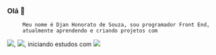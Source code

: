 ### Olá 👋

         Meu nome é Djan Honorato de Souza, sou programador Front End,
         atualmente aprendendo e criando projetos com 
         
<img src="https://img.shields.io/badge/HTML-239120?style=for-the-badge&logo=html5&logoColor=white"/>, 
<img src="https://img.shields.io/badge/CSS-239120?&style=for-the-badge&logo=css3&logoColor=white"/>, iniciando estudos com 
<img src="https://img.shields.io/badge/JavaScript-F7DF1E?style=for-the-badge&logo=javascript&logoColor=black"/>

